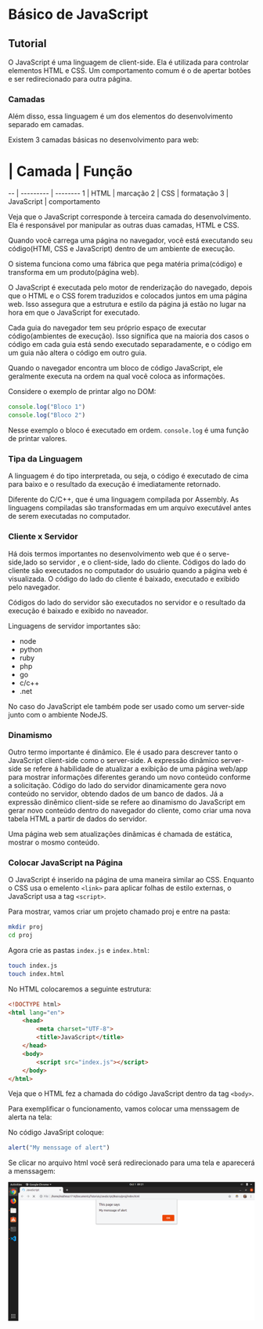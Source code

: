 # Básico de JavaScript

## Tutorial

O JavaScript é uma linguagem de client-side. Ela é utilizada para controlar elementos HTML e CSS. Um comportamento comum é o de apertar botões e ser redirecionado para outra página.

### Camadas

Além disso, essa linguagem é um dos elementos do desenvolvimento separado em camadas.

Existem 3 camadas básicas no desenvolvimento para web:

#  | Camada     | Função
-- | ---------  | --------
1  | HTML       | marcação
2  | CSS        | formatação
3  | JavaScript | comportamento

Veja que o JavaScript corresponde à terceira camada do desenvolvimento. Ela é responsável por manipular as outras duas camadas, HTML e CSS. 

Quando você carrega uma página  no navegador, você está executando seu código(HTMl, CSS e JavaScript) dentro de um ambiente de execução.

O sistema funciona como uma fábrica que pega matéria prima(código) e transforma em um produto(página web).

O JavaScript é executada pelo motor de renderização do navegado, depois que o HTML e o CSS forem traduzidos e colocados juntos em uma página web. Isso assegura que a estrutura e estilo da página já estão no lugar na hora em que o JavaScript for executado.

Cada guia do navegador tem seu próprio espaço de executar código(ambientes de execução). Isso significa que na maioria dos casos o código em cada guia está sendo executado separadamente, e o código em um guia não altera o código em outro guia.

Quando o navegador encontra um bloco de código JavaScript, ele geralmente executa na ordem na qual vocẽ coloca as informações.

Considere o exemplo de printar algo no DOM:

```js
console.log("Bloco 1")
console.log("Bloco 2")
```

Nesse exemplo o bloco é executado em ordem. `console.log` é uma função de printar valores.

### Tipa da Linguagem

A linguagem é do tipo interpretada, ou seja, o código é executado de cima para baixo e o resultado da execução é imediatamente retornado. 

Diferente do C/C++, que é uma linguagem compilada por Assembly. As linguagens compiladas são transformadas em um arquivo executável antes de serem executadas no computador.

### Cliente x Servidor

Há dois termos importantes no desenvolvimento web que é o serve-side,lado so servidor , e o client-side, lado do cliente. Códigos do lado do cliente são executados no computador do usuário quando a página web é visualizada. O código do lado do cliente é baixado, executado e exibido pelo navegador.

Códigos do lado do servidor são executados no servidor e o resultado da execução é baixado e exibido no naveador.

Linguagens de servidor importantes são:

* node
* python
* ruby
* php
* go
* c/c++
* .net

No caso do JavaScript ele também pode ser usado como um server-side junto com o ambiente NodeJS.

### Dinamismo

Outro termo importante é dinâmico. Ele é usado para descrever tanto o JavaScript client-side como o server-side. A expressão dinâmico server-side se refere á habilidade de atualizar a exibição de uma página web/app para mostrar informações diferentes gerando um novo conteúdo conforme a solicitação. Código do lado do servidor dinamicamente gera novo conteúdo no servidor, obtendo dados de um banco de dados. Já a expressão dinêmico client-side se refere ao dinamismo do JavaScript em gerar novo conteúdo dentro do navegador do cliente, como criar uma nova tabela HTML a partir de dados do servidor.

Uma página web sem atualizações dinâmicas é chamada de estática, mostrar o mosmo conteúdo.

### Colocar JavaScript na Página

O JavaScript é inserido na página de uma maneira similar ao CSS. Enquanto o CSS usa o emelento `<link>` para aplicar folhas de estilo externas, o JavaScript usa a tag `<script>`.

Para mostrar, vamos criar um projeto chamado proj e entre na pasta:

```sh
mkdir proj
cd proj
```

Agora crie as pastas `index.js` e `index.html`:

```sh
touch index.js
touch index.html
```

No HTML colocaremos a seguinte estrutura:

```html
<!DOCTYPE html>
<html lang="en">
    <head>
        <meta charset="UTF-8">
        <title>JavaScript</title>
    </head>
    <body>
        <script src="index.js"></script>
    </body>
</html>
```

Veja que o HTML fez a chamada do código JavaScript dentro da tag `<body>`.

Para exemplificar o funcionamento, vamos colocar uma menssagem de alerta na tela:

No código JavaSript coloque:

```js
alert("My menssage of alert")
```

Se clicar no arquivo html você será redirecionado para uma tela e aparecerá a menssagem:

![alert](img/alert.png)
